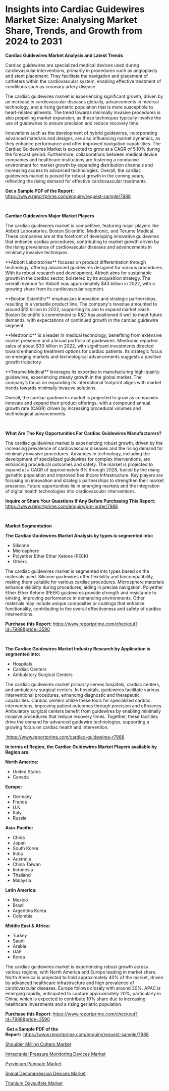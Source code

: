 <p><h1>Insights into Cardiac Guidewires Market Size: Analysing Market Share, Trends, and Growth from 2024 to 2031</h1></p><p><strong>Cardiac Guidewires Market Analysis and Latest Trends</strong></p>
<p><p>Cardiac guidewires are specialized medical devices used during cardiovascular interventions, primarily in procedures such as angioplasty and stent placement. They facilitate the navigation and placement of catheters within the cardiovascular system, enabling effective treatment of conditions such as coronary artery disease.</p><p>The cardiac guidewires market is experiencing significant growth, driven by an increase in cardiovascular diseases globally, advancements in medical technology, and a rising geriatric population that is more susceptible to heart-related ailments. The trend towards minimally invasive procedures is also propelling market expansion, as these techniques typically involve the use of guidewires to ensure precision and reduce recovery time.</p><p>Innovations such as the development of hybrid guidewires, incorporating advanced materials and designs, are also influencing market dynamics, as they enhance performance and offer improved navigation capabilities. The Cardiac Guidewires Market is expected to grow at a CAGR of 5.10% during the forecast period. Furthermore, collaborations between medical device companies and healthcare institutions are fostering a conducive environment for market growth by expanding distribution channels and increasing access to advanced technologies. Overall, the cardiac guidewires market is poised for robust growth in the coming years, reflecting the rising demand for effective cardiovascular treatments.</p></p>
<p><strong>Get a Sample PDF of the Report:&nbsp;</strong> <a href="https://www.reportprime.com/enquiry/request-sample/7988">https://www.reportprime.com/enquiry/request-sample/7988</a></p>
<p>&nbsp;</p>
<p><strong>Cardiac Guidewires Major Market Players</strong></p>
<p><p>The cardiac guidewires market is competitive, featuring major players like Abbott Laboratories, Boston Scientific, Medtronic, and Terumo Medical. These companies are at the forefront of developing innovative guidewires that enhance cardiac procedures, contributing to market growth driven by the rising prevalence of cardiovascular diseases and advancements in minimally invasive techniques.</p><p>**Abbott Laboratories** focuses on product differentiation through technology, offering advanced guidewires designed for various procedures. With its robust research and development, Abbott aims for sustainable growth in the cardiac sector, bolstered by its acquisition strategy. The overall revenue for Abbott was approximately $43 billion in 2022, with a growing share from its cardiovascular segment.</p><p>**Boston Scientific** emphasizes innovation and strategic partnerships, resulting in a versatile product line. The company's revenue amounted to around $12 billion in 2022, supporting its aim to expand market reach. Boston Scientific's commitment to R&D has positioned it well to meet future demands, with expectations of continued growth in the cardiac guidewire segment.</p><p>**Medtronic** is a leader in medical technology, benefiting from extensive market presence and a broad portfolio of guidewires. Medtronic reported sales of about $30 billion in 2022, with significant investments directed toward enhancing treatment options for cardiac patients. Its strategic focus on emerging markets and technological advancements suggests a positive growth trajectory.</p><p>**Terumo Medical** leverages its expertise in manufacturing high-quality guidewires, experiencing steady growth in the global market. The company’s focus on expanding its international footprint aligns with market trends towards minimally invasive solutions.</p><p>Overall, the cardiac guidewires market is projected to grow as companies innovate and expand their product offerings, with a compound annual growth rate (CAGR) driven by increasing procedural volumes and technological advancements.</p></p>
<p>&nbsp;</p>
<p><strong>What Are The Key Opportunities For Cardiac Guidewires Manufacturers?</strong></p>
<p><p>The cardiac guidewires market is experiencing robust growth, driven by the increasing prevalence of cardiovascular diseases and the rising demand for minimally invasive procedures. Advances in technology, including the development of specialized guidewires for complex interventions, are enhancing procedural outcomes and safety. The market is projected to expand at a CAGR of approximately 6% through 2028, fueled by the rising geriatric population and improved healthcare infrastructure. Key players are focusing on innovation and strategic partnerships to strengthen their market presence. Future opportunities lie in emerging markets and the integration of digital health technologies into cardiovascular interventions.</p></p>
<p><strong>Inquire or Share Your Questions If Any Before Purchasing This Report:</strong> <a href="https://www.reportprime.com/enquiry/pre-order/7988">https://www.reportprime.com/enquiry/pre-order/7988</a></p>
<p>&nbsp;</p>
<p><strong>Market Segmentation</strong></p>
<p><strong>The Cardiac Guidewires Market Analysis by types is segmented into:</strong></p>
<p><ul><li>Silicone</li><li>Microsphere</li><li>Polyether Ether Ether Ketone (PEEK)</li><li>Others</li></ul></p>
<p><p>The cardiac guidewires market is segmented into types based on the materials used. Silicone guidewires offer flexibility and biocompatibility, making them suitable for various cardiac procedures. Microsphere materials enhance visibility during procedures, aiding in precise navigation. Polyether Ether Ether Ketone (PEEK) guidewires provide strength and resistance to kinking, improving performance in demanding environments. Other materials may include unique composites or coatings that enhance functionality, contributing to the overall effectiveness and safety of cardiac interventions.</p></p>
<p><strong>Purchase this Report:&nbsp;</strong><a href="https://www.reportprime.com/checkout?id=7988&price=3590">https://www.reportprime.com/checkout?id=7988&price=3590</a></p>
<p>&nbsp;</p>
<p><strong>The Cardiac Guidewires Market Industry Research by Application is segmented into:</strong></p>
<p><ul><li>Hospitals</li><li>Cardiac Centers</li><li>Ambulatory Surgical Centers</li></ul></p>
<p><p>The cardiac guidewires market primarily serves hospitals, cardiac centers, and ambulatory surgical centers. In hospitals, guidewires facilitate various interventional procedures, enhancing diagnostic and therapeutic capabilities. Cardiac centers utilize these tools for specialized cardiac interventions, improving patient outcomes through precision and efficiency. Ambulatory surgical centers benefit from guidewires by enabling minimally invasive procedures that reduce recovery times. Together, these facilities drive the demand for advanced guidewire technologies, supporting a growing focus on cardiac health and intervention.</p></p>
<p><a href="https://www.reportprime.com/cardiac-guidewires-r7988">&nbsp;https://www.reportprime.com/cardiac-guidewires-r7988</a></p>
<p><strong>In terms of Region, the Cardiac Guidewires Market Players available by Region are:</strong></p>
<p>
    <p> <strong> North America: </strong>
        <ul>
            <li>United States</li>
            <li>Canada</li>
        </ul>
        </p> 
    <p> <strong> Europe: </strong>
        <ul>
            <li>Germany</li>
            <li>France</li>
            <li>U.K.</li>
            <li>Italy</li>
            <li>Russia</li>
        </ul>
        </p> 
    <p> <strong> Asia-Pacific: </strong>
        <ul>
            <li>China</li>
            <li>Japan</li>
            <li>South Korea</li>
            <li>India</li>
            <li>Australia</li>
            <li>China Taiwan</li>
            <li>Indonesia</li>
            <li>Thailand</li>
            <li>Malaysia</li>
        </ul>
        </p> 
    <p> <strong> Latin America: </strong>
        <ul>
            <li>Mexico</li>
            <li>Brazil</li>
            <li>Argentina Korea</li>
            <li>Colombia</li>
        </ul>
        </p> 
    <p> <strong> Middle East & Africa: </strong>
        <ul>
            <li>Turkey</li>
            <li>Saudi</li>
            <li>Arabia</li>
            <li>UAE</li>
            <li>Korea</li>
        </ul>
    </p>
    </p>
<p><p>The cardiac guidewires market is experiencing robust growth across various regions, with North America and Europe leading in market share. North America is projected to hold approximately 40% of the market, driven by advanced healthcare infrastructure and high prevalence of cardiovascular diseases. Europe follows closely with around 30%. APAC is emerging rapidly, anticipated to capture approximately 20%, particularly in China, which is expected to contribute 10% share due to increasing healthcare investments and a rising geriatric population.</p></p>
<p><strong>Purchase this Report: </strong><a href="https://www.reportprime.com/checkout?id=7988&price=3590">https://www.reportprime.com/checkout?id=7988&price=3590</a></p>
<p>&nbsp;<strong>Get a Sample PDF of the Report:&nbsp;&nbsp;</strong><a href="https://www.reportprime.com/enquiry/request-sample/7988">https://www.reportprime.com/enquiry/request-sample/7988</a></p>
<p><strong></strong></p>
<p><p><a href="https://www.linkedin.com/pulse/how-regional-markets-adapting-shoulder-milling-cutters-7qx2c?trackingId=WH1vRJylSTetaiG4WDMC7A%3D%3D">Shoulder Milling Cutters Market</a></p><p><a href="https://medium.com/@madisynreinger/the-intracranial-pressure-monitoring-devices-market-report-analyzes-important-operational-and-9adc91a3de43">Intracranial Pressure Monitoring Devices Market</a></p><p><a href="https://issuu.com/reportprime-2/docs/pyrvinium-pamoate-market-size-2030._b911df09dfc48c">Pyrvinium Pamoate Market</a></p><p><a href="https://github.com/RoccoManning/Market-Research-Report-List-6/blob/main/spinal-decompression-devices-market.md">Spinal Decompression Devices Market</a></p><p><a href="https://issuu.com/reportprime-2/docs/titanium-oxysulfate-market-size-203_802386ff39bfa5">Titanium Oxysulfate Market</a></p></p>